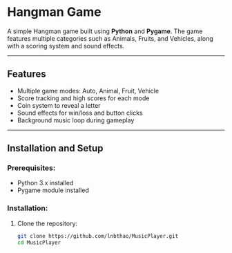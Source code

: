 # Hangman Game

A simple Hangman game built using **Python** and **Pygame**. The game features multiple categories such as Animals, Fruits, and Vehicles, along with a scoring system and sound effects.

---

## Features

- Multiple game modes: Auto, Animal, Fruit, Vehicle
- Score tracking and high scores for each mode
- Coin system to reveal a letter
- Sound effects for win/loss and button clicks
- Background music loop during gameplay

---

##  Installation and Setup

### Prerequisites:
- Python 3.x installed
- Pygame module installed

### Installation:

1. Clone the repository:

   ```bash
   git clone https://github.com/lnbthao/MusicPlayer.git
   cd MusicPlayer
